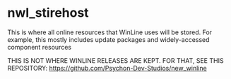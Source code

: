 # nwl_stirehost
This is where all online resources that WinLine uses will be stored.
For example, this mostly includes update packages and widely-accessed component resources

THIS IS NOT WHERE WINLINE RELEASES ARE KEPT. FOR THAT, SEE THIS REPOSITORY: https://github.com/Psychon-Dev-Studios/new_winline
